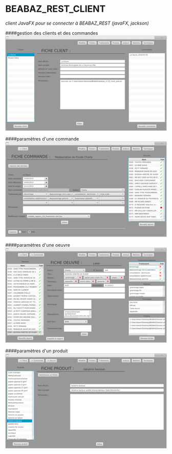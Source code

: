 # BEABAZ_REST_CLIENT
*client JavaFX pour se connecter à BEABAZ_REST (javaFX, jackson)*


####gestion des clients et des commandes
![clients](beabaz_01.png)

####paramètres d'une commande
![commande](beabaz_02.png)

####paramètres d'une oeuvre
![oeuvre](beabaz_03.png)

####paramètres d'un produit
![produit](beabaz_04.png)
